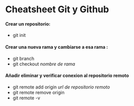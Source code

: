 # Cheatsheet Git y Github

#### Crear un repositorio:

- git init

#### Crear una nueva rama y cambiarse a esa rama :

- git branch
- git checkout _nombre de rama_

#### Añadir eliminar y verificar conexion al repositorio remoto

- git remote add origin _url de repositorio remoto_
- git remote remove origin
- git remote -v
